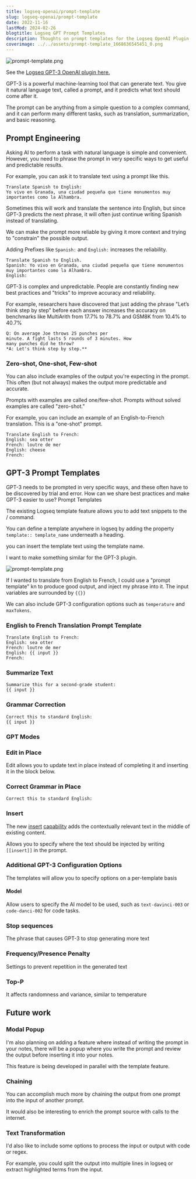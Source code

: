 ```yaml
---
title: logseq-openai/prompt-template
slug: logseq-openai/prompt-template
date: 2022-11-16
lastMod: 2024-02-26
blogtitle: Logseq GPT Prompt Templates
description: Thoughts on prompt templates for the Logseq OpenAI Plugin
coverimage: ../../assets/prompt-template_1668636545451_0.png
---
```


![prompt-template.png](/assets/prompt-template_1668636545451_0.png)

See the [Logseq GPT-3 OpenAI plugin here.](https://github.com/briansunter/logseq-plugin-gpt3-openai)

GPT-3 is a powerful machine-learning tool that can generate text. You give it natural language text, called a prompt, and it predicts what text should come after it.

The prompt can be anything from a simple question to a complex command, and it can perform many different tasks, such as translation, summarization, and basic reasoning.

## Prompt Engineering


Asking AI to perform a task with natural language is simple and convenient. However, you need to phrase the prompt in very specific ways to get useful and predictable results.

For example, you can ask it to translate text using a prompt like this.

```
Translate Spanish to English:
Yo vivo en Granada, una ciudad pequeña que tiene monumentos muy importantes como la Alhambra.
```

Sometimes this will work and translate the sentence into English, but since GPT-3 predicts the next phrase, it will often just continue writing Spanish instead of translating.

We can make the prompt more reliable by giving it more context and trying to "constrain" the possible output.

Adding Prefixes like `Spanish:` and `English:` increases the reliability.

```
Translate Spanish to English.
Spanish: Yo vivo en Granada, una ciudad pequeña que tiene monumentos muy importantes como la Alhambra.
English:
```

GPT-3 is complex and unpredictable. People are constantly finding new best practices and "tricks" to improve accuracy and reliability.

For example, researchers have discovered that just adding the phrase "Let’s think step by step"  before each answer increases the accuracy on benchmarks like MultiArith from 17.7% to 78.7% and GSM8K from 10.4% to 40.7%

```
Q: On average Joe throws 25 punches per
minute. A fight lasts 5 rounds of 3 minutes. How
many punches did he throw?
*A: Let's think step by step.**
```

### Zero-shot, One-shot, Few-shot


You can also include examples of the output you're expecting in the prompt. This often (but not always) makes the output more predictable and accurate.

Prompts with examples are called one/few-shot. Prompts without solved examples are called "zero-shot."

For example, you can include an example of an English-to-French translation. This is a "one-shot" prompt.

```
Translate English to French:
English: sea otter
French: loutre de mer
English: cheese
French:
```

## GPT-3 Prompt Templates


GPT-3 needs to be prompted in very specific ways, and these often have to be discovered by trial and error. How can we share best practices and make GPT-3 easier to use? Prompt Templates

The existing Logseq template feature allows you to add text snippets to the / command.

You can define a template anywhere in logseq by adding the property `template:: template_name` underneath a heading.

 you can insert the template text using the template name.

I want to make something similar for the GPT-3 plugin.

![prompt-template.png](/assets/prompt-template_1668636545451_0.png)

If I wanted to translate from English to French, I could use a "prompt template" kn to produce good output, and inject my phrase into it. The input variables are surrounded by `{{}}`

We can also include GPT-3 configuration options such as `temperature` and `maxTokens`.

### English to French Translation Prompt Template


```
Translate English to French:
English: sea otter
French: loutre de mer
English: {{ input }}
French:
```

### Summarize Text


```
Summarize this for a second-grade student:
{{ input }}
```

### Grammar Correction


```
Correct this to standard English:
{{ input }}
```

### GPT Modes


### Edit in Place


Edit allows you to update text in place instead of completing it and inserting it in the block below.

### Correct Grammar in Place


```
Correct this to standard English:
```

### Insert


The new [insert](https://beta.openai.com/docs/guides/completion/inserting-text) [capability](https://beta.openai.com/docs/guides/code/inserting-code) adds the contextually relevant text in the middle of existing content.

Allows you to specify where the text should be injected by writing `[[insert]]` in the prompt.

### Additional GPT-3 Configuration Options


The templates will allow you to specify options on a per-template basis

#### Model


Allow users to specify the AI model to be used, such as `text-davinci-003` or `code-danci-002` for code tasks.

### Stop sequences


The phrase that causes GPT-3 to stop generating more text

### Frequency/Presence Penalty


Settings to prevent repetition in the generated text

### Top-P


It affects randomness and variance, similar to temperature

## Future work


### Modal Popup


I'm also planning on adding a feature where instead of writing the prompt in your notes, there will be a popup where you write the prompt and review the output before inserting it into your notes.

This feature is being developed in parallel with the template feature.

### Chaining


You can accomplish much more by chaining the output from one prompt into the input of another prompt.

It would also be interesting to enrich the prompt source with calls to the internet.

### Text Transformation


I'd also like to include some options to process the input or output with code or regex.

For example, you could split the output into multiple lines in logseq or extract highlighted terms from the input.

